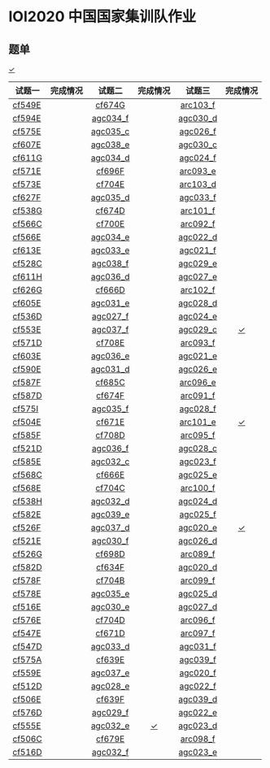 # IOI2020 中国国家集训队作业 

## 题单

[$\checkmark$]()

| 试题一 | 完成情况 | 试题二 | 完成情况 | 试题三 | 完成情况 |
| - | :-: | :-: | :-: | :-: | :-:
| [cf549E](https://codeforces.com/contest/549/problem/E)||[cf674G](https://codeforces.com/contest/674/problem/G)||[arc103_f](https://atcoder.jp/contests/arc103/tasks/arc103_d)||
| [cf594E](https://codeforces.com/contest/594/problem/E)||[agc034_f](https://atcoder.jp/contests/agc034/tasks/agc034_f)||[agc030_d](https://atcoder.jp/contests/agc030/tasks/agc030_d)||
| [cf575E](https://codeforces.com/contest/575/problem/E)||[agc035_c](https://atcoder.jp/contests/agc035/tasks/agc035_c)||[agc026_f](https://atcoder.jp/contests/agc026/tasks/agc026_f)||
| [cf607E](https://codeforces.com/contest/607/problem/E)||[agc038_e](https://atcoder.jp/contests/agc038/tasks/agc038_e)||[agc030_c](https://atcoder.jp/contests/agc030/tasks/agc030_c)||
| [cf611G](https://codeforces.com/contest/611/problem/G)||[agc034_d](https://atcoder.jp/contests/agc034/tasks/agc034_d)||[agc024_f](https://atcoder.jp/contests/agc024/tasks/agc024_f)||
| [cf571E](https://codeforces.com/contest/571/problem/E)||[cf696F](https://codeforces.com/contest/696/problem/F)||[arc093_e](https://atcoder.jp/contests/arc093/tasks/arc093_c)||
| [cf573E](https://codeforces.com/contest/573/problem/E)||[cf704E](https://codeforces.com/contest/704/problem/E)||[arc103_d](https://atcoder.jp/contests/arc103/tasks/arc103_b)||
| [cf627F](https://codeforces.com/contest/627/problem/F)||[agc035_d](https://atcoder.jp/contests/agc035/tasks/agc035_d)||[agc033_f](https://atcoder.jp/contests/agc033/tasks/agc033_f)||
| [cf538G](https://codeforces.com/contest/538/problem/G)||[cf674D](https://codeforces.com/contest/674/problem/D)||[arc101_f](https://atcoder.jp/contests/arc101/tasks/arc101_d)||
| [cf566C](https://codeforces.com/contest/566/problem/C)||[cf700E](https://codeforces.com/contest/700/problem/E)||[arc092_f](https://atcoder.jp/contests/arc092/tasks/arc092_d)||
| [cf566E](https://codeforces.com/contest/566/problem/E)||[agc034_e](https://atcoder.jp/contests/agc034/tasks/agc034_e)||[agc022_d](https://atcoder.jp/contests/agc022/tasks/agc022_d)||
| [cf613E](https://codeforces.com/contest/613/problem/E)||[agc033_e](https://atcoder.jp/contests/agc033/tasks/agc033_e)||[agc021_f](https://atcoder.jp/contests/agc021/tasks/agc021_f)||
| [cf528C](https://codeforces.com/contest/528/problem/C)||[agc038_f](https://atcoder.jp/contests/agc038/tasks/agc038_f)||[agc029_e](https://atcoder.jp/contests/agc029/tasks/agc029_e)||
| [cf611H](https://codeforces.com/contest/611/problem/H)||[agc036_d](https://atcoder.jp/contests/agc036/tasks/agc036_d)||[agc027_e](https://atcoder.jp/contests/agc027/tasks/agc027_e)||
| [cf626G](https://codeforces.com/contest/626/problem/G)||[cf666D](https://codeforces.com/contest/666/problem/D)||[arc102_f](https://atcoder.jp/contests/arc102/tasks/arc102_d)||
| [cf605E](https://codeforces.com/contest/605/problem/E)||[agc031_e](https://atcoder.jp/contests/agc031/tasks/agc031_e)||[agc028_d](https://atcoder.jp/contests/agc028/tasks/agc028_d)||
| [cf536D](https://codeforces.com/contest/536/problem/D)||[agc027_f](https://atcoder.jp/contests/agc027/tasks/agc027_f)||[agc024_e](https://atcoder.jp/contests/agc024/tasks/agc024_e)||
| [cf553E](https://codeforces.com/contest/553/problem/E)||[agc037_f](https://atcoder.jp/contests/agc037/tasks/agc037_f)||[agc029_c](https://atcoder.jp/contests/agc029/tasks/agc029_c)|[$\checkmark$](https://atcoder.jp/contests/agc029/submissions/27450292)|
| [cf571D](https://codeforces.com/contest/571/problem/D)||[cf708E](https://codeforces.com/contest/708/problem/E)||[arc093_f](https://atcoder.jp/contests/arc093/tasks/arc093_d)||
| [cf603E](https://codeforces.com/contest/603/problem/E)||[agc036_e](https://atcoder.jp/contests/agc036/tasks/agc036_e)||[agc021_e](https://atcoder.jp/contests/agc021/tasks/agc021_e)||
| [cf590E](https://codeforces.com/contest/590/problem/E)||[agc031_d](https://atcoder.jp/contests/agc031/tasks/agc031_d)||[agc026_e](https://atcoder.jp/contests/agc026/tasks/agc026_e)||
| [cf587F](https://codeforces.com/contest/587/problem/F)||[cf685C](https://codeforces.com/contest/685/problem/C)||[arc096_e](https://atcoder.jp/contests/arc096/tasks/arc096_c)||
| [cf587D](https://codeforces.com/contest/587/problem/D)||[cf674F](https://codeforces.com/contest/674/problem/F)||[arc091_f](https://atcoder.jp/contests/arc091/tasks/arc091_d)||
| [cf575I](https://codeforces.com/contest/575/problem/I)||[agc035_f](https://atcoder.jp/contests/agc035/tasks/agc035_f)||[agc028_f](https://atcoder.jp/contests/agc028/tasks/agc028_f2)||
| [cf504E](https://codeforces.com/contest/504/problem/E)||[cf671E](https://codeforces.com/contest/671/problem/E)||[arc101_e](https://atcoder.jp/contests/arc101/tasks/arc101_c)|[$\checkmark$](https://atcoder.jp/contests/arc101/submissions/35996530)|
| [cf585F](https://codeforces.com/contest/585/problem/F)||[cf708D](https://codeforces.com/contest/708/problem/D)||[arc095_f](https://atcoder.jp/contests/arc095/tasks/arc095_d)||
| [cf521D](https://codeforces.com/contest/521/problem/D)||[agc036_f](https://atcoder.jp/contests/agc036/tasks/agc036_f)||[agc028_c](https://atcoder.jp/contests/agc028/tasks/agc028_c)||
| [cf585E](https://codeforces.com/contest/585/problem/E)||[agc032_c](https://atcoder.jp/contests/agc032/tasks/agc032_c)||[agc023_f](https://atcoder.jp/contests/agc023/tasks/agc023_f)||
| [cf568C](https://codeforces.com/contest/568/problem/C)||[cf666E](https://codeforces.com/contest/666/problem/E)||[agc025_e](https://atcoder.jp/contests/agc025/tasks/agc025_e)||
| [cf568E](https://codeforces.com/contest/568/problem/E)||[cf704C](https://codeforces.com/contest/704/problem/C)||[arc100_f](https://atcoder.jp/contests/arc100/tasks/arc100_d)||
| [cf538H](https://codeforces.com/contest/538/problem/H)||[agc032_d](https://atcoder.jp/contests/agc032/tasks/agc032_d)||[agc024_d](https://atcoder.jp/contests/agc024/tasks/agc024_d)||
| [cf582E](https://codeforces.com/contest/582/problem/E)||[agc039_e](https://atcoder.jp/contests/agc039/tasks/agc039_e)||[agc025_f](https://atcoder.jp/contests/agc025/tasks/agc025_f)||
| [cf526F](https://codeforces.com/contest/526/problem/F)||[agc037_d](https://atcoder.jp/contests/agc037/tasks/agc037_d)||[agc020_e](https://atcoder.jp/contests/agc020/tasks/agc020_e)|[$\checkmark$](https://atcoder.jp/contests/agc020/submissions/35964446)|
| [cf521E](https://codeforces.com/contest/521/problem/E)||[agc030_f](https://atcoder.jp/contests/agc030/tasks/agc030_f)||[agc026_d](https://atcoder.jp/contests/agc026/tasks/agc026_d)||
| [cf526G](https://codeforces.com/contest/526/problem/G)||[cf698D](https://codeforces.com/contest/698/problem/D)||[arc089_f](https://atcoder.jp/contests/arc089/tasks/arc089_d)||
| [cf582D](https://codeforces.com/contest/582/problem/D)||[cf634F](https://codeforces.com/contest/634/problem/F)||[agc020_d](https://atcoder.jp/contests/agc020/tasks/agc020_d)||
| [cf578F](https://codeforces.com/contest/578/problem/F)||[cf704B](https://codeforces.com/contest/704/problem/B)||[arc099_f](https://atcoder.jp/contests/arc099/tasks/arc099_d)||
| [cf578E](https://codeforces.com/contest/578/problem/E)||[agc035_e](https://atcoder.jp/contests/agc035/tasks/agc035_e)||[agc025_d](https://atcoder.jp/contests/agc025/tasks/agc025_d)||
| [cf516E](https://codeforces.com/contest/516/problem/E)||[agc030_e](https://atcoder.jp/contests/agc030/tasks/agc030_e)||[agc027_d](https://atcoder.jp/contests/agc027/tasks/agc027_d)||
| [cf576E](https://codeforces.com/contest/576/problem/E)||[cf704D](https://codeforces.com/contest/704/problem/D)||[arc096_f](https://atcoder.jp/contests/arc096/tasks/arc096_d)||
| [cf547E](https://codeforces.com/contest/547/problem/E)||[cf671D](https://codeforces.com/contest/671/problem/D)||[arc097_f](https://atcoder.jp/contests/arc097/tasks/arc097_d)||
| [cf547D](https://codeforces.com/contest/547/problem/D)||[agc033_d](https://atcoder.jp/contests/agc033/tasks/agc033_d)||[agc031_f](https://atcoder.jp/contests/agc031/tasks/agc031_f)||
| [cf575A](https://codeforces.com/contest/575/problem/A)||[cf639E](https://codeforces.com/contest/639/problem/E)||[agc039_f](https://atcoder.jp/contests/agc039/tasks/agc039_f)||
| [cf559E](https://codeforces.com/contest/559/problem/E)||[agc037_e](https://atcoder.jp/contests/agc037/tasks/agc037_e)||[agc020_f](https://atcoder.jp/contests/agc020/tasks/agc020_f)||
| [cf512D](https://codeforces.com/contest/512/problem/D)||[agc028_e](https://atcoder.jp/contests/agc028/tasks/agc028_e)||[agc022_f](https://atcoder.jp/contests/agc022/tasks/agc022_f)||
| [cf506E](https://codeforces.com/contest/506/problem/E)||[cf639F](https://codeforces.com/contest/639/problem/F)||[agc039_d](https://atcoder.jp/contests/agc039/tasks/agc039_d)||
| [cf576D](https://codeforces.com/contest/576/problem/D)||[agc029_f](https://atcoder.jp/contests/agc029/tasks/agc029_f)||[agc022_e](https://atcoder.jp/contests/agc022/tasks/agc022_e)||
| [cf555E](https://codeforces.com/contest/555/problem/E)||[agc032_e](https://atcoder.jp/contests/agc032/tasks/agc032_e)|[$\checkmark$](https://atcoder.jp/contests/agc032/submissions/36001130)|[agc023_d](https://atcoder.jp/contests/agc023/tasks/agc023_d)||
| [cf506C](https://codeforces.com/contest/506/problem/C)||[cf679E](https://codeforces.com/contest/679/problem/E)||[arc098_f](https://atcoder.jp/contests/arc098/tasks/arc098_d)||
| [cf516D](https://codeforces.com/contest/516/problem/D)||[agc032_f](https://atcoder.jp/contests/agc032/tasks/agc032_f)||[agc023_e](https://atcoder.jp/contests/agc023/tasks/agc023_e)||
